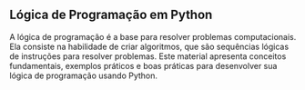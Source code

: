 ## Lógica de Programação em Python
A lógica de programação é a base para resolver problemas computacionais. Ela consiste na habilidade de criar algoritmos, que são sequências lógicas de instruções para resolver problemas.
Este material apresenta conceitos fundamentais, exemplos práticos e boas práticas para desenvolver sua lógica de programação usando Python.
